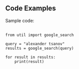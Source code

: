 ## Code Examples

<div>
<p>Sample code:</p>

<pre>
 <code>
from util import google_search

query = "alexander tsanov"
results = google_search(query)

for result in results:
    print(result)

 </code>
</pre>
</div>